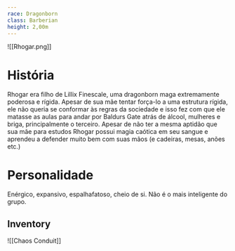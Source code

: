 ```yaml
---
race: Dragonborn
class: Barberian
height: 2,00m
---
```


![[Rhogar.png]]

# História
Rhogar era filho de Lillix Finescale, uma dragonborn maga extremamente poderosa e rígida. Apesar de sua mãe tentar força-lo a uma estrutura rígida, ele não queria se conformar às regras da sociedade e isso fez com que ele matasse as aulas para andar por Baldurs Gate atrás de álcool, mulheres e briga, principalmente o terceiro. Apesar de não ter a mesma aptidão que sua mãe para estudos Rhogar possui magia caótica em seu sangue e aprendeu a defender muito bem com suas mãos (e cadeiras, mesas, anões etc.)

# Personalidade
Enérgico, expansivo, espalhafatoso, cheio de si. Não é o mais inteligente do grupo.

## Inventory
![[Chaos Conduit]]